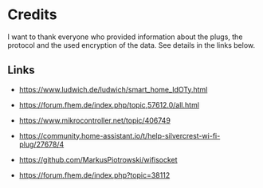 # Credits

I want to thank everyone who provided information about the
plugs, the protocol and the used encryption of the data.
See details in the links below.

## Links

 - https://www.ludwich.de/ludwich/smart_home_IdOTy.html

 - https://forum.fhem.de/index.php/topic,57612.0/all.html

 - https://www.mikrocontroller.net/topic/406749

 - https://community.home-assistant.io/t/help-silvercrest-wi-fi-plug/27678/4

 - https://github.com/MarkusPiotrowski/wifisocket

 - https://forum.fhem.de/index.php?topic=38112

